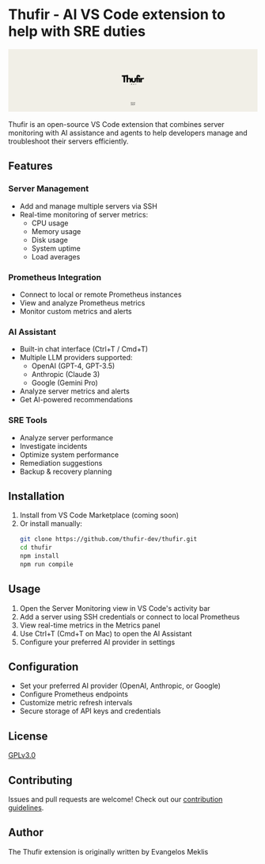 # Thufir - AI VS Code extension to help with SRE duties

![Thufir](resources/thufir_readme.png)

Thufir is an open-source VS Code extension that combines server monitoring with AI assistance and agents to help developers manage and troubleshoot their servers efficiently.

## Features

### Server Management
- Add and manage multiple servers via SSH
- Real-time monitoring of server metrics:
  - CPU usage
  - Memory usage
  - Disk usage
  - System uptime
  - Load averages

### Prometheus Integration
- Connect to local or remote Prometheus instances
- View and analyze Prometheus metrics
- Monitor custom metrics and alerts

### AI Assistant
- Built-in chat interface (Ctrl+T / Cmd+T)
- Multiple LLM providers supported:
  - OpenAI (GPT-4, GPT-3.5)
  - Anthropic (Claude 3)
  - Google (Gemini Pro)
- Analyze server metrics and alerts
- Get AI-powered recommendations

### SRE Tools
- Analyze server performance
- Investigate incidents
- Optimize system performance
- Remediation suggestions
- Backup & recovery planning

## Installation

1. Install from VS Code Marketplace (coming soon)
2. Or install manually:
   ```bash
   git clone https://github.com/thufir-dev/thufir.git
   cd thufir
   npm install
   npm run compile
   ```

## Usage

1. Open the Server Monitoring view in VS Code's activity bar
2. Add a server using SSH credentials or connect to local Prometheus
3. View real-time metrics in the Metrics panel
4. Use Ctrl+T (Cmd+T on Mac) to open the AI Assistant
5. Configure your preferred AI provider in settings

## Configuration

- Set your preferred AI provider (OpenAI, Anthropic, or Google)
- Configure Prometheus endpoints
- Customize metric refresh intervals
- Secure storage of API keys and credentials

## License

[GPLv3.0](LICENSE)

## Contributing

Issues and pull requests are welcome! Check out our [contribution guidelines](CONTRIBUTING.md).

## Author

The Thufir extension is originally written by Evangelos Meklis